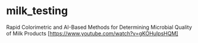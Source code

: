 # milk_testing
Rapid Colorimetric and AI-Based Methods for Determining Microbial Quality of Milk Products
[https://www.youtube.com/watch?v=gKOHuIpsHQM]
